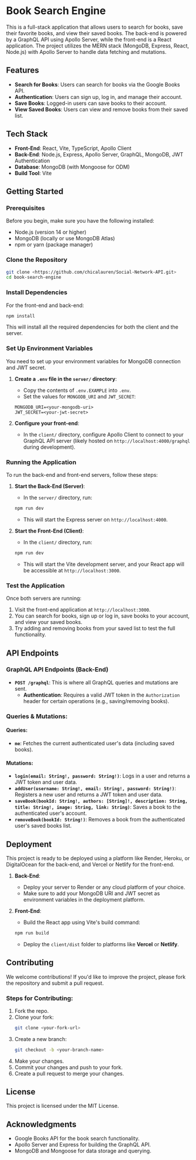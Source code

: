 # Book Search Engine

This is a full-stack application that allows users to search for books, save their favorite books, and view their saved books. The back-end is powered by a GraphQL API using Apollo Server, while the front-end is a React application. The project utilizes the MERN stack (MongoDB, Express, React, Node.js) with Apollo Server to handle data fetching and mutations.

## Features

- **Search for Books**: Users can search for books via the Google Books API.
- **Authentication**: Users can sign up, log in, and manage their account.
- **Save Books**: Logged-in users can save books to their account.
- **View Saved Books**: Users can view and remove books from their saved list.

## Tech Stack

- **Front-End**: React, Vite, TypeScript, Apollo Client
- **Back-End**: Node.js, Express, Apollo Server, GraphQL, MongoDB, JWT Authentication
- **Database**: MongoDB (with Mongoose for ODM)
- **Build Tool**: Vite

## Getting Started

### Prerequisites

Before you begin, make sure you have the following installed:

- Node.js (version 14 or higher)
- MongoDB (locally or use MongoDB Atlas)
- npm or yarn (package manager)

### Clone the Repository

```bash
git clone <https://github.com/chicalauren/Social-Network-API.git>
cd book-search-engine
```

### Install Dependencies

For the front-end and back-end:

```bash
npm install
```

This will install all the required dependencies for both the client and the server.

### Set Up Environment Variables

You need to set up your environment variables for MongoDB connection and JWT secret.

1. **Create a `.env` file in the `server/` directory**:
    - Copy the contents of `.env.EXAMPLE` into `.env`.
    - Set the values for `MONGODB_URI` and `JWT_SECRET`:
    
    ```plaintext
    MONGODB_URI=<your-mongodb-uri>
    JWT_SECRET=<your-jwt-secret>
    ```

2. **Configure your front-end**:
    - In the `client/` directory, configure Apollo Client to connect to your GraphQL API server (likely hosted on `http://localhost:4000/graphql` during development).

### Running the Application

To run the back-end and front-end servers, follow these steps:

1. **Start the Back-End (Server)**:
    - In the `server/` directory, run:
    ```bash
    npm run dev
    ```
    - This will start the Express server on `http://localhost:4000`.

2. **Start the Front-End (Client)**:
    - In the `client/` directory, run:
    ```bash
    npm run dev
    ```
    - This will start the Vite development server, and your React app will be accessible at `http://localhost:3000`.

### Test the Application

Once both servers are running:

1. Visit the front-end application at `http://localhost:3000`.
2. You can search for books, sign up or log in, save books to your account, and view your saved books.
3. Try adding and removing books from your saved list to test the full functionality.

## API Endpoints

### **GraphQL API Endpoints** (Back-End)

- **`POST /graphql`**: This is where all GraphQL queries and mutations are sent.
    - **Authentication**: Requires a valid JWT token in the `Authorization` header for certain operations (e.g., saving/removing books).

### Queries & Mutations:

#### Queries:
- **`me`**: Fetches the current authenticated user's data (including saved books).

#### Mutations:
- **`login(email: String!, password: String!)`**: Logs in a user and returns a JWT token and user data.
- **`addUser(username: String!, email: String!, password: String!)`**: Registers a new user and returns a JWT token and user data.
- **`saveBook(bookId: String!, authors: [String]!, description: String, title: String!, image: String, link: String)`**: Saves a book to the authenticated user's account.
- **`removeBook(bookId: String!)`**: Removes a book from the authenticated user's saved books list.

## Deployment

This project is ready to be deployed using a platform like Render, Heroku, or DigitalOcean for the back-end, and Vercel or Netlify for the front-end.

1. **Back-End**:
    - Deploy your server to Render or any cloud platform of your choice.
    - Make sure to add your MongoDB URI and JWT secret as environment variables in the deployment platform.

2. **Front-End**:
    - Build the React app using Vite's build command:
    ```bash
    npm run build
    ```
    - Deploy the `client/dist` folder to platforms like **Vercel** or **Netlify**.

## Contributing

We welcome contributions! If you'd like to improve the project, please fork the repository and submit a pull request.

### Steps for Contributing:
1. Fork the repo.
2. Clone your fork:
    ```bash
    git clone <your-fork-url>
    ```
3. Create a new branch:
    ```bash
    git checkout -b <your-branch-name>
    ```
4. Make your changes.
5. Commit your changes and push to your fork.
6. Create a pull request to merge your changes.

## License

This project is licensed under the MIT License.

## Acknowledgments

- Google Books API for the book search functionality.
- Apollo Server and Express for building the GraphQL API.
- MongoDB and Mongoose for data storage and querying.
